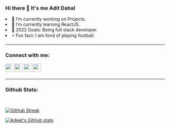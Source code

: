 ### Hi there 👋 It's me Adit Dahal 

<li> 🔭 I’m currently working on Projects.</li>
<li> 🌱 I’m currently learning ReactJS.</li>
<li> 🥅 2022 Goals: Being full stack developer.</li>
<li> ⚡ Fun fact: I am fond of playing football.</li>

---
### Connect with me:
[<img align="left" alt="AdeetDahal | Twitter" style="color: white;" width="26px" src="https://img.icons8.com/color/48/000000/twitter--v1.png" />][twitter]
[<img align="left" alt="AdeetDahal | Facebook" style="color: white;" width="26px" src="https://img.icons8.com/color/facebook.png" />][facebook]
[<img align="left" alt="AdeetDahal | LinkedIn" style="color: white;" width="26px" src="https://img.icons8.com/color/48/000000/linkedin-circled--v3.png" />][linkedin]
[<img align="left" alt="AdeetDahal | Instagram" style="color: white;" width="26px" src="https://img.icons8.com/color/48/000000/instagram-new--v2.png" />][instagram]


</br>
</br>

---
### Github Stats:
</br>

[![GitHub Streak](http://github-readme-streak-stats.herokuapp.com?user=Adeetdahal&theme=dark&date_format=M%20j%5B%2C%20Y%5D)](http://github-readme-streak-stats.herokuapp.com?user=Adeetdahal)

[![Adeet's GitHub stats](https://github-readme-stats.vercel.app/api?username=Adeetdahal&theme=dark)](https://github-readme-stats.vercel.app/api?username=Adeetdahal)


[twitter]:https://twitter.com/adit_dahal
[instagram]:https://www.instagram.com/aditdahal
[linkedin]:https://www.linkedin.com/in/adit-dahal
[facebook]:https://www.facebook.com/adeetdahal.1/
